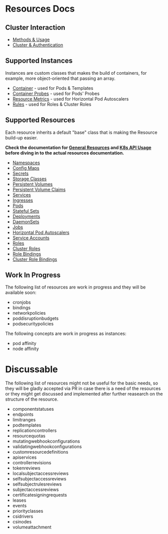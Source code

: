 # Resources Docs

## Cluster Interaction

- [Methods & Usage](Usage.md)
- [Cluster & Authentication](Cluster.md)

## Supported Instances

Instances are custom classes that makes the build of containers, for example, more object-oriented that passing an array.

- [Container](instances/Container.md) - used for Pods & Templates
- [Container Probes](instances/Probes.md) - used for Pods' Probes
- [Resource Metrics](instances/Metrics.md) - used for Horizontal Pod Autoscalers
- [Rules](instances/Rules.md) - used for Roles & Cluster Roles

## Supported Resources

Each resource inherits a default "base" class that is making the Resource build-up easier.

**Check the documentation for [General Resources](kinds/Resource.md) and [K8s API Usage](Usage.md) before diving in to the actual resources documentation.**

- [Namespaces](kinds/Namespace.md)
- [Config Maps](kinds/ConfigMap.md)
- [Secrets](kinds/Secret.md)
- [Storage Classes](kinds/StorageClass.md)
- [Persistent Volumes](kinds/PersistentVolume.md)
- [Persistent Volume Claims](kinds/PersistentVolumeClaim.md)
- [Services](kinds/Service.md)
- [Ingresses](kinds/Ingress.md)
- [Pods](kinds/Pod.md)
- [Stateful Sets](kinds/StatefulSet.md)
- [Deployments](kinds/Deployment.md)
- [DaemonSets](kinds/DaemonSet.md)
- [Jobs](kinds/Job.md)
- [Horizontal Pod Autoscalers](kinds/HorizontalPodAutoscaler.md)
- [Service Accounts](kinds/ServiceAccount.md)
- [Roles](kinds/Role.md)
- [Cluster Roles](kinds/ClusterRole.md)
- [Role Bindings](kinds/RoleBinding.md)
- [Cluster Role Bindings](kinds/ClusterRoleBinding.md)

## Work In Progress

The following list of resources are work in progress and they will be available soon:

- cronjobs
- bindings
- networkpolicies
- poddisruptionbudgets
- podsecuritypolicies

The following concepts are work in progress as instances:

- pod affinity
- node affinity

# Discussable

The following list of resources might not be useful for the basic needs, so they will be gladly accepted via PR in case there is a need of the resources or they might get discussed and implemented after further reasearch on the structure of the resource.

- componentstatuses
- endpoints
- limitranges
- podtemplates
- replicationcontrollers
- resourcequotas
- mutatingwebhookconfigurations
- validatingwebhookconfigurations
- customresourcedefinitions
- apiservices
- controllerrevisions
- tokenreviews
- localsubjectaccessreviews
- selfsubjectaccessreviews
- selfsubjectrulesreviews
- subjectaccessreviews
- certificatesigningrequests
- leases
- events
- priorityclasses
- csidrivers
- csinodes
- volumeattachment
